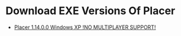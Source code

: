 # Download EXE Versions Of Placer
- [Placer 1.14.0.0 Windows XP !NO MULTIPLAYER SUPPORT!](https://github.com/Placerr/download/releases/tag/1.14.0.0)
